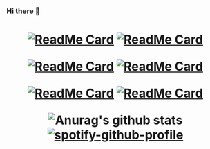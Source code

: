 ### Hi there 👋
<h1 align="center">

[![ReadMe Card](https://github-readme-stats.vercel.app/api/pin/?username=phellipe5k&repo=tony-hawk-character-select-clone&theme=dark)](https://github.com/phellipe5k/tony-hawk-character-select-clone) 
[![ReadMe Card](https://github-readme-stats.vercel.app/api/pin/?username=phellipe5k&repo=rock-paper-scissors&theme=dark)](https://github.com/phellipe5k/rock-paper-scisor)


[![ReadMe Card](https://github-readme-stats.vercel.app/api/pin/?username=phellipe5k&repo=ip-address-tracker&theme=dark)](https://github.com/phellipe5k/ip-address-tracker) 
[![ReadMe Card](https://github-readme-stats.vercel.app/api/pin/?username=phellipe5k&repo=backgroundgenerator&theme=dark)](https://github.com/phellipe5k/backgroundgenerator)


[![ReadMe Card](https://github-readme-stats.vercel.app/api/pin/?username=phellipe5k&repo=todolistphellipe&theme=dark)](https://github.com/phellipe5k/todolistphellipe) 
[![ReadMe Card](https://github-readme-stats.vercel.app/api/pin/?username=phellipe5k&repo=exercise-pokedex-router&theme=dark)](https://github.com/phellipe5k/exercise-pokedex-router)


![Anurag's github stats](https://github-readme-stats.vercel.app/api?username=phellipe5k&show_icons=true&theme=dark) [![spotify-github-profile](https://spotify-github-profile.vercel.app/api/view?uid=22h65jhto6sw6nl2nn6baq73a&cover_image=true)](https://spotify-github-profile.vercel.app/api/view?uid=22h65jhto6sw6nl2nn6baq73a&redirect=true)
</h1>





<!--
**phellipe5k/phellipe5k** is a ✨ _special_ ✨ repository because its `README.md` (this file) appears on your GitHub profile.

Here are some ideas to get you started:

- 🔭 I’m currently working on ...
- 🌱 I’m currently learning ...
- 👯 I’m looking to collaborate on ...
- 🤔 I’m looking for help with ...
- 💬 Ask me about ...
- 📫 How to reach me: ...
- 😄 Pronouns: ...
- ⚡ Fun fact: ...
-->
